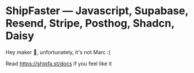 # ShipFaster — Javascript, Supabase, Resend, Stripe, Posthog, Shadcn, Daisy 

Hey maker 👋, unfortunately, it's not Marc :(

Read https://shipfa.st/docs if you feel like it
